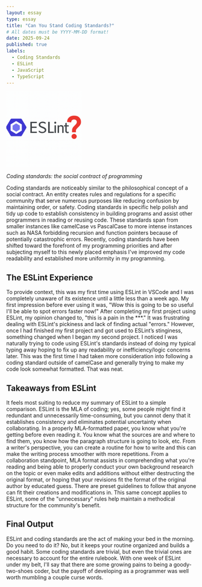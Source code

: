 ```yaml
---
layout: essay
type: essay
title: "Can You Stand Coding Standards?"
# All dates must be YYYY-MM-DD format!
date: 2025-09-24
published: true
labels:
  - Coding Standards
  - ESLint
  - JavaScript
  - TypeScript
---
```


<img width="200px" class="rounded float-start pe-4" src="../img/ESLint.png">

*Coding standards: the social contract of programming*

Coding standards are noticeably similar to the philosophical concept of a social contract. An entity creates rules and regulations for a specific community that serve numerous purposes like reducing confusion by maintaining order, or safety. Coding standards in specific help polish and tidy up code to establish consistency in building programs and assist other programmers in reading or reusing code. These standards span from smaller instances like camelCase vs PascalCase to more intense instances such as NASA forbidding recursion and function pointers because of potentially catastrophic errors. Recently, coding standards have been shifted toward the forefront of my programming priorities and after subjecting myself to this newly placed emphasis I've improved my code readability and established more uniformity in my programming.

## The ESLint Experience

To provide context, this was my first time using ESLint in VSCode and I was completely unaware of its existence until a little less than a week ago. My first impression before ever using it was, "Wow this is going to be so useful I'll be able to spot errors faster now!" After completing my first project using ESLint, my opinion changed to, "this is a pain in the ***." It was frustrating dealing with ESLint's pickiness and lack of finding actual "errors." However, once I had finished my first project and got used to ESLint’s stinginess, something changed when I began my second project. I noticed I was naturally trying to code using ESLint's standards instead of doing my typical typing away hoping to fix up any readability or inefficiency/logic concerns later. This was the first time I had taken more consideration into following a coding standard outside of camelCase and generally trying to make my code look somewhat formatted. That was neat.

## Takeaways from ESLint

It feels most suiting to reduce my summary of ESLint to a simple comparison. ESLint is the MLA of coding; yes, some people might find it redundant and unnecessarily time-consuming, but you cannot deny that it establishes consistency and eliminates potential uncertainty when collaborating. In a properly MLA-formatted paper, you know what you're getting before even reading it. You know what the sources are and where to find them, you know how the paragraph structure is going to look, etc. From a writer's perspective, you can create a routine for how to write and this can make the writing process smoother with more repetitions. From a collaboration standpoint, MLA format assists in comprehending what you're reading and being able to properly conduct your own background research on the topic or even make edits and additions without either destructing the original format, or hoping that your revisions fit the format of the original author by educated guess. There are preset guidelines to follow that anyone can fit their creations and modifications in. This same concept applies to ESLint, some of the "unnecessary" rules help maintain a methodical structure for the community's benefit.

## Final Output

ESLint and coding standards are the act of making your bed in the morning. Do you need to do it? No, but it keeps your routine organized and builds a good habit. Some coding standards are trivial, but even the trivial ones are necessary to account for the entire rulebook. With one week of ESLint under my belt, I'll say that there are some growing pains to being a goody-two-shoes coder, but the payoff of developing as a programmer was well worth mumbling a couple curse words.
